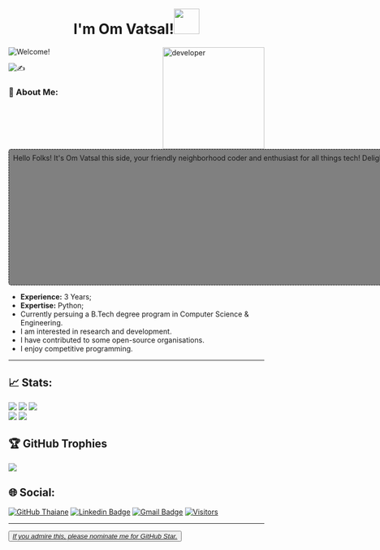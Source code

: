 <!-- ![logo](https://github.com/vishal8113/vishal8113/blob/main/enhanced.jpeg) -->
<h1 align="center">I'm Om Vatsal!<img src="https://external-content.duckduckgo.com/iu/?u=https%3A%2F%2Forig00.deviantart.net%2Fab08%2Ff%2F2016%2F212%2F9%2F9%2Fdancing_eevee_by_real_angelthegamer-dac5eew.png&f=1&nofb=1&ipt=44339862e44327b56c47ff46f6d45d64f78fa148327e4323fcd375a3983f7b0e&ipo=images" width="50"></h1>
<img align='right' alt="developer" src="https://media.giphy.com/media/M9gbBd9nbDrOTu1Mqx/giphy.gif" width="200">
<p align="auto">
  <img src="https://readme-typing-svg.herokuapp.com/?lines=नमस्ते%20(Namaste)🙏🏻,%20Nice%20to%20have%20you%20here!!;I'm%20a%20Student%20and%20Hobbyist%20Programmer.;Always%20learning%20new%20things%20and%20growing🌱!&font=Cursive&center=true&width=600&height=50&color=f75c7e&vCenter=true&size=24" alt="Welcome!">
</p>

![✍️](https://quotes-github-readme.vercel.app/api?type=horizontal&theme=radical)

### 💫 About Me:
<span style="background:grey; display:block; border-radius: 5px; border: 1px dashed #111; padding:8px; width:100vh; height:250px; overflow:scroll;" markdown="1">
  Hello Folks! It's Om Vatsal this side, your friendly neighborhood coder and enthusiast for all things tech! Delighted to welcome you to my corner of GitHub, where innovation meets collaboration. As an avid advocate for clean code and creative solutions, I'm thrilled to share my passion for software development with fellow enthusiasts like you. Join me on this exciting journey as we explore the endless possibilities of technology together. Let's code, create, and make magic happen!
  <code>🚀👨‍💻 #HappyCoding</code>
</span>

- <b>Experience:</b> 3 Years;
- <b>Expertise:</b> Python;
- Currently persuing a B.Tech degree program in Computer Science & Engineering.
- I am interested in research and development.
- I have contributed to some open-source organisations. 
- I enjoy competitive programming.

---

## 📈 Stats:
![](https://github-readme-stats.vercel.app/api?username=millow-stack&theme=blue-green&hide_border=false&include_all_commits=false&count_private=false)
![](https://github-readme-streak-stats.herokuapp.com/?user=millow-stack&currStreakNum=2FD3EB&fire=pink&sideLabels=F00&theme=nightowl)
![](https://github.com/millow-stack/github-stats-transparent/blob/output/generated/overview.svg)
<br/>
![](https://github-readme-activity-graph.vercel.app/graph?username=millow-stack&theme=dracula)
![](https://github-readme-stats.vercel.app/api/top-langs/?username=millow-stack&theme=dark&layout=compact&align=right&width=40%)

## 🏆 GitHub Trophies
![](https://github-profile-trophy.vercel.app/?username=millow-stack&theme=radical&no-frame=false&no-bg=true&margin-w=4)

## 🌐 Social:
[![GitHub Thaiane](https://img.shields.io/github/followers/millow-stack?label=follow&style=social)](https://github.com/millow-stack)
[![Linkedin Badge](https://img.shields.io/badge/-Om%20Vatsal-blue?style=flat-square&logo=Linkedin&logoColor=white&link=https://www.linkedin.com/in/om-vatsal/)](https://www.linkedin.com/in/om-vatsal/)
[![Gmail Badge](https://img.shields.io/badge/-mofficial7675@gmail.com-c14438?style=flat-square&logo=Gmail&logoColor=white&link=mailto:myofficial7675@gmail.com)](mailto:myofficial7675@gmail.com)
[![Visitors](https://visitcount.itsvg.in/api?id=millow-stack&icon=0&color=0)](https://visitcount.itsvg.in)
<hr/>
<button><a href="https://stars.github.com/nominate/"><em>If you admire this, please nominate me for GitHub Star.</em></a></button>
